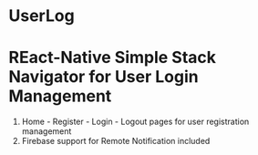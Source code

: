 # UserLog

# REact-Native Simple Stack Navigator for User Login Management

1. Home - Register - Login - Logout pages for user registration management  
2. Firebase support for Remote Notification included
